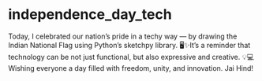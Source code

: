 # independence_day_tech
Today, I celebrated our nation’s pride in a techy way — by drawing the Indian National Flag using Python’s sketchpy library. 🖥️✨It’s a reminder that technology can be not just functional, but also expressive and creative. 💡💻  Wishing everyone a day filled with freedom, unity, and innovation. Jai Hind!
